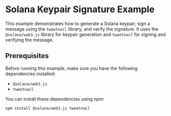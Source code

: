 # Solana Keypair Signature Example

This example demonstrates how to generate a Solana keypair, sign a message using the `tweetnacl` library, and verify the signature. It uses the `@solana/web3.js` library for keypair generation and `tweetnacl` for signing and verifying the message.

## Prerequisites

Before running this example, make sure you have the following dependencies installed:

- `@solana/web3.js`
- `tweetnacl`

You can install these dependencies using npm:

```bash
npm install @solana/web3.js tweetnacl
